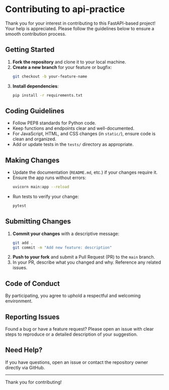 # Contributing to api-practice

Thank you for your interest in contributing to this FastAPI-based project! Your help is appreciated. Please follow the guidelines below to ensure a smooth contribution process.

## Getting Started

1. **Fork the repository** and clone it to your local machine.
2. **Create a new branch** for your feature or bugfix:
   ```bash
   git checkout -b your-feature-name
   ```
3. **Install dependencies**:
   ```bash
   pip install -r requirements.txt
   ```

## Coding Guidelines

- Follow PEP8 standards for Python code.
- Keep functions and endpoints clear and well-documented.
- For JavaScript, HTML, and CSS changes (in `static/`), ensure code is clean and organized.
- Add or update tests in the `tests/` directory as appropriate.

## Making Changes

- Update the documentation (`README.md`, etc.) if your changes require it.
- Ensure the app runs without errors:
  ```bash
  uvicorn main:app --reload
  ```
- Run tests to verify your change:
  ```bash
  pytest
  ```

## Submitting Changes

1. **Commit your changes** with a descriptive message:
   ```bash
   git add .
   git commit -m "Add new feature: description"
   ```
2. **Push to your fork** and submit a Pull Request (PR) to the `main` branch.
3. In your PR, describe what you changed and why. Reference any related issues.

## Code of Conduct

By participating, you agree to uphold a respectful and welcoming environment.

## Reporting Issues

Found a bug or have a feature request? Please open an issue with clear steps to reproduce or a detailed description of your suggestion.

## Need Help?

If you have questions, open an issue or contact the repository owner directly via GitHub.

---

Thank you for contributing!
